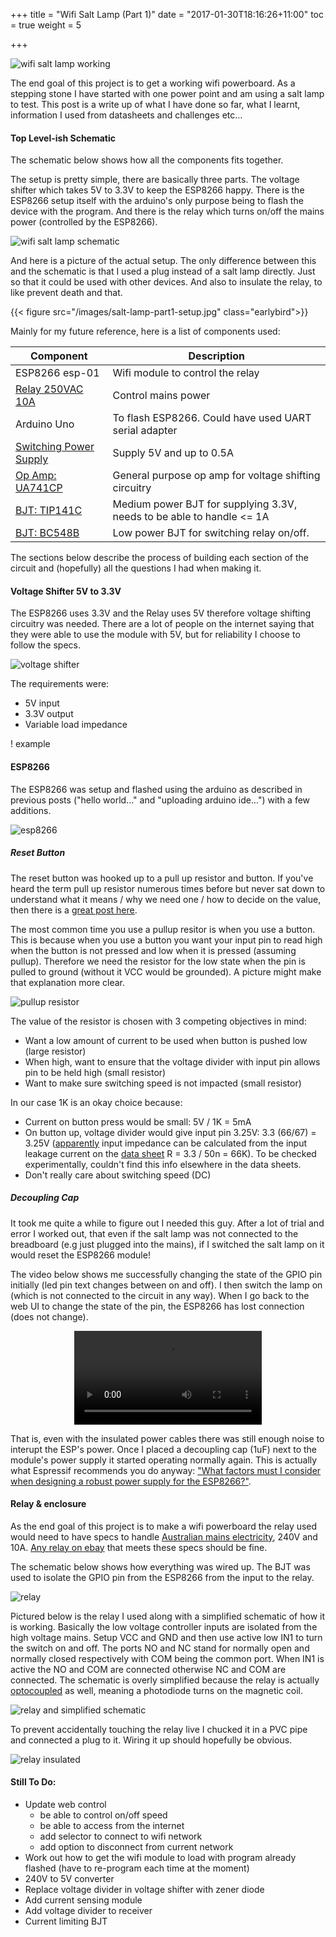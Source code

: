 +++
title = "Wifi Salt Lamp (Part 1)"
date = "2017-01-30T18:16:26+11:00"
toc = true
weight = 5

+++

![wifi salt lamp working](/images/salt-lamp-working.gif "wifi salt lamp working")

The end goal of this project is to get a working wifi powerboard.  As a stepping stone I have started with one power point and am using a salt lamp to test.
This post is a write up of what I have done so far, what I learnt, information I used from datasheets and challenges etc...


#### Top Level-ish Schematic
The schematic below shows how all the components fits together.  

The setup is pretty simple, there are basically three parts. The voltage shifter which takes 5V
to 3.3V to keep the ESP8266 happy.  There is the ESP8266 setup itself with the arduino's only purpose being to flash the device with the program.  And there is 
the relay which turns on/off the mains power (controlled by the ESP8266).

![wifi salt lamp schematic](/images/salt-lamp-schematic.jpg "wifi salt lamp schematic")

And here is a picture of the actual setup.  The only difference between this and the schematic is that I used a plug instead of a salt lamp directly.
  Just so that it could be used with other devices.  And also to insulate the relay, to like prevent death and that.

{{< figure src="/images/salt-lamp-part1-setup.jpg" class="earlybird">}}

Mainly for my future reference, here is a list of components used:

Component | Description
--- | --- 
ESP8266 esp-01 | Wifi module to control the relay
[Relay 250VAC 10A](http://www.ebay.com.au/sch/i.html?_odkw=5V+One+1+Channel+Relay+10A&_osacat=0&_from=R40&_trksid=p2045573.m570.l1313.TR0.TRC0.H0.X5V+One+1+Channel+Relay+10A+optocoupler.TRS0&_nkw=5V+One+1+Channel+Relay+10A+optocoupler&_sacat=0) | Control mains power
Arduino Uno | To flash ESP8266.  Could have used UART serial adapter
[Switching Power Supply](https://www.alibaba.com/trade/search?fsb=y&IndexArea=product_en&CatId=&SearchText=+DC+Power+Supply+QJE+PS3005S) | Supply 5V and up to 0.5A
[Op Amp: UA741CP](https://www.google.com.au/search?sourceid=chrome-psyapi2&rlz=1C5CHFA_enAU504AU504&ion=1&espv=2&ie=UTF-8&q=ua741cp%20op%20amp&oq=ua741cp%20op%20amp) | General purpose op amp for voltage shifting circuitry
[BJT: TIP141C](https://www.fairchildsemi.com/datasheets/TI/TIP41C.pdf) | Medium power BJT for supplying 3.3V, needs to be able to handle <= 1A
[BJT: BC548B](http://www.philohome.com/sensors/gp2d12/gp2d12-datasheets/bc548.pdf) | Low power BJT for switching relay on/off.

The sections below describe the process of building each section of the circuit and (hopefully) all the questions I had when making it.

#### Voltage Shifter 5V to 3.3V
The ESP8266 uses 3.3V and the Relay uses 5V therefore voltage shifting circuitry was needed.  There are a lot of people on the internet
saying that they were able to use the module with 5V, but for reliability I choose to follow the specs.

![voltage shifter](/images/salt-lamp-schematic-shifter.jpg "voltage shifter")

The requirements were:

- 5V input
- 3.3V output
- Variable load impedance

! example

#### ESP8266
The ESP8266 was setup and flashed using the arduino as described in previous posts ("hello world..." and "uploading arduino ide...") with a few additions.

![esp8266](/images/salt-lamp-schematic-esp8266.jpg "esp8266")

##### Reset Button
The reset button was hooked up to a pull up resistor and button.  If you've heard the term pull up resistor numerous times before but never
sat down to understand what it means / why we need one / how to decide on the value, then there is a [great post here](https://learn.sparkfun.com/tutorials/pull-up-resistors).

The most common time you use a pullup resitor is when you use a button.  This is because when you use a button you want your input pin to
read high when the button is not pressed and low when it is pressed (assuming pullup).  Therefore we need the resistor for the low state
when the pin is pulled to ground (without it VCC would be grounded).  A picture might make that explanation more clear.

![pullup resistor](/images/pullupresistor.jpg "pullup resistor")

The value of the resistor is chosen with 3 competing objectives in mind:

- Want a low amount of current to be used when button is pushed low (large resistor)
- When high, want to ensure that the voltage divider with input pin allows pin to be held high (small resistor)
- Want to make sure switching speed is not impacted (small resistor)

In our case 1K is an okay choice because:

- Current on button press would be small: 5V / 1K = 5mA
- On button up, voltage divider would give input pin 3.25V: 3.3 (66/67) = 3.25V ([apparently](http://www.esp8266.com/viewtopic.php?f=13&t=9006&start=4) input impedance can be calculated from the 
input leakage current on the [data sheet](http://download.arduino.org/products/UNOWIFI/0A-ESP8266-Datasheet-EN-v4.3.pdf) R = 3.3 / 50n = 66K).  To be checked experimentally, 
couldn't find this info elsewhere in the data sheets.
- Don't really care about switching speed (DC)

##### Decoupling Cap

It took me quite a while to figure out I needed this guy.  After a lot of trial and error I worked out, that even if the salt lamp
was not connected to the breadboard (e.g just plugged into the mains), if I switched the salt lamp on it would reset the ESP8266 module!

The video below shows me successfully changing the state of the GPIO pin initially (led pin text changes between on and off).
I then switch the lamp on (which is not connected to the circuit in any way).  When I go back to the web UI to change the state of the pin,
the ESP8266 has lost connection (does not change).

<video style="display:block; margin: 0 auto;" controls loop>
  <source src="/images/salt-lamp_decoupling_cap.mp4" type="video/mp4" width="600px">
Your browser does not support the video tag.
</video>

That is, even with the insulated power cables there was still enough noise to interupt the ESP's power.  Once I placed a decoupling cap (1uF)
next to the module's power supply it started operating normally again.  This is actually what Espressif recommends you do anyway: ["What factors must I consider when designing a robust power supply for the ESP8266?"](https://espressif.com/en/products/hardware/esp8266ex/overview).

#### Relay & enclosure
As the end goal of this project is to make a wifi powerboard the relay used would need to have specs to handle [Australian mains 
electricity](https://en.wikipedia.org/wiki/AS/NZS_3112), 240V and 10A.  [Any relay on ebay](http://www.ebay.com.au/sch/i.html?_odkw=5V+One+1+Channel+Relay+10A&_osacat=0&_from=R40&_trksid=p2045573.m570.l1313.TR0.TRC0.H0.X5V+One+1+Channel+Relay+10A+optocoupler.TRS0&_nkw=5V+One+1+Channel+Relay+10A+optocoupler&_sacat=0)
that meets these specs should be fine.

The schematic below shows how everything was wired up.  The BJT was used to isolate the GPIO pin from the ESP8266 from the input to the relay.

![relay](/images/salt-lamp-relay.jpg)

Pictured below is the relay I used along with a simplified schematic of how it is working.  Basically the low voltage controller inputs
are isolated from the high voltage mains.  Setup VCC and GND and then use active low IN1 to turn the switch on and off.  The ports NO and NC
stand for normally open and normally closed respectively with COM being the common port.  When IN1 is active the NO and COM are connected
otherwise NC and COM are connected.  The schematic is overly simplified because the relay is actually [optocoupled](https://en.wikipedia.org/wiki/Opto-isolator) as well, meaning a photodiode
turns on the magnetic coil.

![relay and simplified schematic](/images/salt-lamp_relay_and_schematic.gif)

To prevent accidentally touching the relay live I chucked it in a PVC pipe and connected a plug to it.  Wiring it up should hopefully be obvious.

![relay insulated](/images/salt-lamp-relay_insulated.jpg)



#### Still To Do:

- Update web control
    - be able to control on/off speed
    - be able to access from the internet
    - add selector to connect to wifi network
    - add option to disconnect from current network
- Work out how to get the wifi module to load with program already flashed (have to re-program each time at the moment)
- 240V to 5V converter
- Replace voltage divider in voltage shifter with zener diode
- Add current sensing module
- Add voltage divider to receiver
- Current limiting BJT



